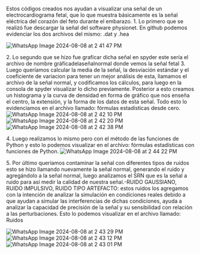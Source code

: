 Estos códigos creados nos ayudan a visualizar una señal de un electrocardiograma fetal, que lo que muestra básicamente es la señal eléctrica del corazón del feto durante el embarazo.
1.⁠ ⁠Lo primero que se realizó fue descargar la señal del software physionet. En  github podemos evidenciar los dos archivos del mismo: .dat y .hea 

![WhatsApp Image 2024-08-08 at 2 41 47 PM](https://github.com/user-attachments/assets/1d6ac7b2-09aa-46c0-b636-e40e42fbba3b)

2.⁠ ⁠Lo segundo que se hizo fue graficar dicha señal en spyder este sería el archivo de nombre gráficadelaseñalnormal donde vemos la señal fetal 
3.⁠ ⁠Luego queríamos calcular la media de la señal, la desviación estándar y el coeficiente de variacion para tener un mejor análisis de esta,  llamamos el archivo de la señal normal, y codificamos los cálculos, para luego en la consola de spyder visualizar lo dicho previamente. Posterior a esto creamos un histograma y la curva de densidad en forma de gráfico que nos enseña el centro, la extensión, y la forma de los datos de esta señal. Todo esto lo evidenciamos en el archivo llamado: fórmulas estadísticas desde cero.
![WhatsApp Image 2024-08-08 at 2 42 10 PM](https://github.com/user-attachments/assets/220ef5d5-bd28-4cfd-9b0e-78327574d51f)
![WhatsApp Image 2024-08-08 at 2 42 20 PM](https://github.com/user-attachments/assets/fb59a356-e1ba-4cf7-96b0-37186dfd1beb)
![WhatsApp Image 2024-08-08 at 2 42 38 PM](https://github.com/user-attachments/assets/19dc7bab-e36f-4c52-b19d-9edfe119a453)

4.⁠ ⁠Luego realizamos lo mismo pero con el método de las funciones de Python y esto lo podemos visualizar en el archivo: fórmulas estadísticas con funciones de Python. 
![WhatsApp Image 2024-08-08 at 2 44 22 PM](https://github.com/user-attachments/assets/d4e2777c-eb86-4bc2-ad81-7efcf874b8cf)

5.⁠ ⁠Por último queríamos contaminar la señal con diferentes tipos de ruidos esto se hizo llamando nuevamente la señal normal, generando el ruido y agregándolo a la señal normal, luego analizamos el SRN que es la señal a ruido para así medir la calidad de nuestra señal.-RUIDO GAUSSIANO, RUIDO  IMPULSIVO, RUIDO TIPO ARTEFACTO: estos ruidos los agregamos con la intención de analizar la simulación en condiciones reales debido a que ayudan a simular las interferencias de dichas condiciones, ayuda a analizar la capacidad de precisión de la señal y su sensibilidad con relación a las perturbaciones. Esto lo podemos visualizar en el archivo llamado: Ruidos

![WhatsApp Image 2024-08-08 at 2 43 29 PM](https://github.com/user-attachments/assets/35dc0787-0a11-42d8-a8d3-f38033d779bc)
![WhatsApp Image 2024-08-08 at 2 43 12 PM](https://github.com/user-attachments/assets/49e2b739-acd4-4407-ba41-a3883603b7b8)
![WhatsApp Image 2024-08-08 at 2 43 01 PM](https://github.com/user-attachments/assets/20e843da-5250-40ba-8dd3-6cb537db8769)
